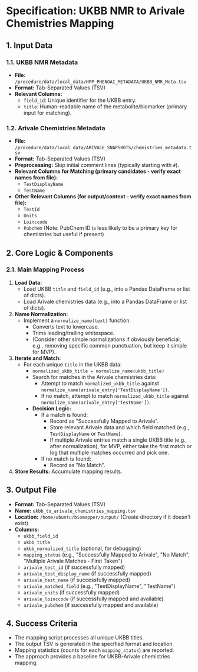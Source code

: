 # Specification: UKBB NMR to Arivale Chemistries Mapping

## 1. Input Data

### 1.1. UKBB NMR Metadata
*   **File:** `/procedure/data/local_data/HPP_PHENOAI_METADATA/UKBB_NMR_Meta.tsv`
*   **Format:** Tab-Separated Values (TSV)
*   **Relevant Columns:**
    *   `field_id`: Unique identifier for the UKBB entry.
    *   `title`: Human-readable name of the metabolite/biomarker (primary input for matching).

### 1.2. Arivale Chemistries Metadata
*   **File:** `/procedure/data/local_data/ARIVALE_SNAPSHOTS/chemistries_metadata.tsv`
*   **Format:** Tab-Separated Values (TSV)
*   **Preprocessing:** Skip initial comment lines (typically starting with `#`).
*   **Relevant Columns for Matching (primary candidates - verify exact names from file):**
    *   `TestDisplayName`
    *   `TestName`
*   **Other Relevant Columns (for output/context - verify exact names from file):**
    *   `TestId`
    *   `Units`
    *   `Loinccode`
    *   `Pubchem` (Note: PubChem ID is less likely to be a primary key for chemistries but useful if present)

## 2. Core Logic & Components

### 2.1. Main Mapping Process
1.  **Load Data:**
    *   Load UKBB `title` and `field_id` (e.g., into a Pandas DataFrame or list of dicts).
    *   Load Arivale chemistries data (e.g., into a Pandas DataFrame or list of dicts).
2.  **Name Normalization:**
    *   Implement a `normalize_name(text)` function:
        *   Converts text to lowercase.
        *   Trims leading/trailing whitespace.
        *   (Consider other simple normalizations if obviously beneficial, e.g., removing specific common punctuation, but keep it simple for MVP).
3.  **Iterate and Match:**
    *   For each unique `title` in the UKBB data:
        *   `normalized_ukbb_title = normalize_name(ukbb_title)`
        *   Search for matches in the Arivale chemistries data:
            *   Attempt to match `normalized_ukbb_title` against `normalize_name(arivale_entry['TestDisplayName'])`.
            *   If no match, attempt to match `normalized_ukbb_title` against `normalize_name(arivale_entry['TestName'])`.
        *   **Decision Logic:**
            *   If a match is found:
                *   Record as "Successfully Mapped to Arivale".
                *   Store relevant Arivale data and which field matched (e.g., `TestDisplayName` or `TestName`).
                *   If multiple Arivale entries match a single UKBB title (e.g., after normalization), for MVP, either take the first match or log that multiple matches occurred and pick one.
            *   If no match is found:
                *   Record as "No Match".
4.  **Store Results:** Accumulate mapping results.

## 3. Output File

*   **Format:** Tab-Separated Values (TSV)
*   **Name:** `ukbb_to_arivale_chemistries_mapping.tsv`
*   **Location:** `/home/ubuntu/biomapper/output/` (Create directory if it doesn't exist)
*   **Columns:**
    *   `ukbb_field_id`
    *   `ukbb_title`
    *   `ukbb_normalized_title` (optional, for debugging)
    *   `mapping_status` (e.g., "Successfully Mapped to Arivale", "No Match", "Multiple Arivale Matches - First Taken")
    *   `arivale_test_id` (if successfully mapped)
    *   `arivale_test_display_name` (if successfully mapped)
    *   `arivale_test_name` (if successfully mapped)
    *   `arivale_matched_field` (e.g., "TestDisplayName", "TestName")
    *   `arivale_units` (if successfully mapped)
    *   `arivale_loinccode` (if successfully mapped and available)
    *   `arivale_pubchem` (if successfully mapped and available)

## 4. Success Criteria

*   The mapping script processes all unique UKBB titles.
*   The output TSV is generated in the specified format and location.
*   Mapping statistics (counts for each `mapping_status`) are reported.
*   The approach provides a baseline for UKBB-Arivale chemistries mapping.
